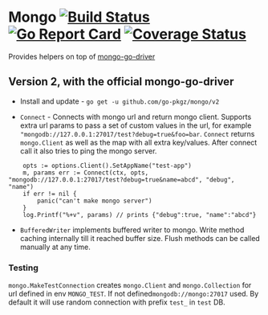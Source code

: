 # Mongo  [![Build Status](https://github.com/go-pkgz/mongo/workflows/build/badge.svg)](https://github.com/go-pkgz/mongo/actions) [![Go Report Card](https://goreportcard.com/badge/github.com/go-pkgz/mongo)](https://goreportcard.com/report/github.com/go-pkgz/mongo) [![Coverage Status](https://coveralls.io/repos/github/go-pkgz/mongo/badge.svg?branch=master)](https://coveralls.io/github/go-pkgz/mongo?branch=master)

Provides helpers on top of [mongo-go-driver](https://github.com/mongodb/mongo-go-driver)

## Version 2, with the official mongo-go-driver 

- Install and update - `go get -u github.com/go-pkgz/mongo/v2`

- `Connect` - Connects with mongo url and return mongo client. Supports extra url params to pass a set of custom values in
 the url, for example `"mongodb://127.0.0.1:27017/test?debug=true&foo=bar`. `Connect` returns `mongo.Client` as well as the map
  with all extra key/values. After connect call it also tries to ping the mongo server.

```golang
    opts := options.Client().SetAppName("test-app")
    m, params err := Connect(ctx, opts, "mongodb://127.0.0.1:27017/test?debug=true&name=abcd", "debug", "name")
    if err != nil {
        panic("can't make mongo server")
    }
    log.Printf("%+v", params) // prints {"debug":true, "name":"abcd"} 
```  

- `BufferedWriter` implements buffered writer to mongo. Write method caching internally till it reached buffer size. Flush methods can be called manually at any time.

### Testing

`mongo.MakeTestConnection` creates `mongo.Client` and `mongo.Collection` for url defined in env `MONGO_TEST`. 
If not defined`mongodb://mongo:27017` used. By default it will use random connection with prefix `test_` in `test` DB.

